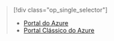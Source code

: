 > [!div class="op_single_selector"]
> * [Portal do Azure](../articles/storage/storage-e2e-troubleshooting.md)
> * [Portal Clássico do Azure](../articles/storage/storage-e2e-troubleshooting-classic-portal.md)
> 
> 



<!--HONumber=Jan17_HO3-->


